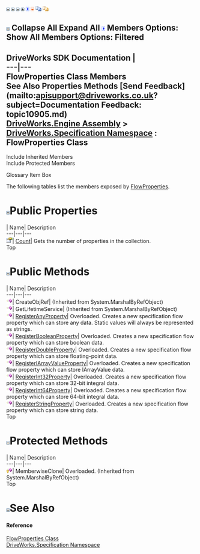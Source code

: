 ![](dotnetimages/collapse.gif) ![](dotnetimages/expand.gif) ![](dotnetimages/collapse.gif) ![](dotnetimages/expand.gif) ![](dotnetimages/drpdown.gif) ![](dotnetimages/drpdown_orange.gif) ![](dotnetimages/copycode.gif) ![](dotnetimages/copycodeHighlight.gif)

![](dotnetimages/collapse.gif) Collapse All Expand All ![](dotnetimages/drpdown.gif) Members Options: Show All  Members Options: Filtered   
---  
DriveWorks SDK Documentation  |   
---|---  
FlowProperties Class Members   
See Also Properties Methods [Send Feedback](mailto:apisupport@driveworks.co.uk?subject=Documentation Feedback: topic10905.md)  
[DriveWorks.Engine Assembly](topic2156.md) > [DriveWorks.Specification Namespace](topic10764.md) : FlowProperties Class  
---  
  
Include Inherited Members    
Include Protected Members  


Glossary Item Box

The following tables list the members exposed by [FlowProperties](topic10905.md).

# ![](dotnetimages/collapse.gif)Public Properties

| Name| Description  
---|---|---  
![Public Property](dotnetimages/publicProperty.gif)| [Count](topic10945.md)| Gets the number of properties in the collection.   
Top

# ![](dotnetimages/collapse.gif)Public Methods

| Name| Description  
---|---|---  
![Public Method](dotnetimages/publicMethod.gif)| CreateObjRef|  (Inherited from System.MarshalByRefObject)  
![Public Method](dotnetimages/publicMethod.gif)| GetLifetimeService|  (Inherited from System.MarshalByRefObject)  
![Public Method](dotnetimages/publicMethod.gif)| [RegisterAnyProperty](topic10911.md)| Overloaded. Creates a new specification flow property which can store any data. Static values will always be represented as strings.   
![Public Method](dotnetimages/publicMethod.gif)| [RegisterBooleanProperty](topic10915.md)| Overloaded. Creates a new specification flow property which can store boolean data.   
![Public Method](dotnetimages/publicMethod.gif)| [RegisterDoubleProperty](topic10920.md)| Overloaded. Creates a new specification flow property which can store floating-point data.   
![Public Method](dotnetimages/publicMethod.gif)| [RegisterIArrayValueProperty](topic10925.md)| Overloaded. Creates a new specification flow property which can store IArrayValue data.   
![Public Method](dotnetimages/publicMethod.gif)| [RegisterInt32Property](topic10930.md)| Overloaded. Creates a new specification flow property which can store 32-bit integral data.   
![Public Method](dotnetimages/publicMethod.gif)| [RegisterInt64Property](topic10935.md)| Overloaded. Creates a new specification flow property which can store 64-bit integral data.   
![Public Method](dotnetimages/publicMethod.gif)| [RegisterStringProperty](topic10940.md)| Overloaded. Creates a new specification flow property which can store string data.   
Top

# ![](dotnetimages/collapse.gif)Protected Methods

| Name| Description  
---|---|---  
![Protected Method](dotnetimages/protectedMethod.gif)| MemberwiseClone| Overloaded. (Inherited from System.MarshalByRefObject)  
Top

# ![](dotnetimages/collapse.gif)See Also

#### Reference

[FlowProperties Class](topic10905.md)   
[DriveWorks.Specification Namespace](topic10764.md)


